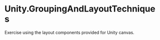 # Unity.GroupingAndLayoutTechniques
 Exercise using the layout components provided for Unity canvas.
